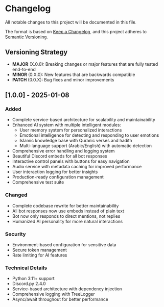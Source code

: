 # Changelog

All notable changes to this project will be documented in this file.

The format is based on [Keep a Changelog](https://keepachangelog.com/en/1.0.0/),
and this project adheres to [Semantic Versioning](https://semver.org/spec/v2.0.0.html).

## Versioning Strategy
- **MAJOR** (X.0.0): Breaking changes or major features that are fully tested end-to-end
- **MINOR** (0.X.0): New features that are backwards compatible
- **PATCH** (0.0.X): Bug fixes and minor improvements

## [1.0.0] - 2025-01-08

### Added
- Complete service-based architecture for scalability and maintainability
- Enhanced AI system with multiple intelligent modules:
  - User memory system for personalized interactions
  - Emotional intelligence for detecting and responding to user emotions
  - Islamic knowledge base with Quranic verses and hadith
  - Multi-language support (Arabic/English) with automatic detection
- Comprehensive error handling and logging system
- Beautiful Discord embeds for all bot responses
- Interactive control panels with buttons for easy navigation
- Audio service with metadata caching for improved performance
- User interaction logging for better insights
- Production-ready configuration management
- Comprehensive test suite

### Changed
- Complete codebase rewrite for better maintainability
- All bot responses now use embeds instead of plain text
- Bot now only responds to direct mentions, not replies
- Humanized AI personality for more natural interactions

### Security
- Environment-based configuration for sensitive data
- Secure token management
- Rate limiting for AI features

### Technical Details
- Python 3.11+ support
- Discord.py 2.4.0
- Service-based architecture with dependency injection
- Comprehensive logging with TreeLogger
- Async/await throughout for better performance
